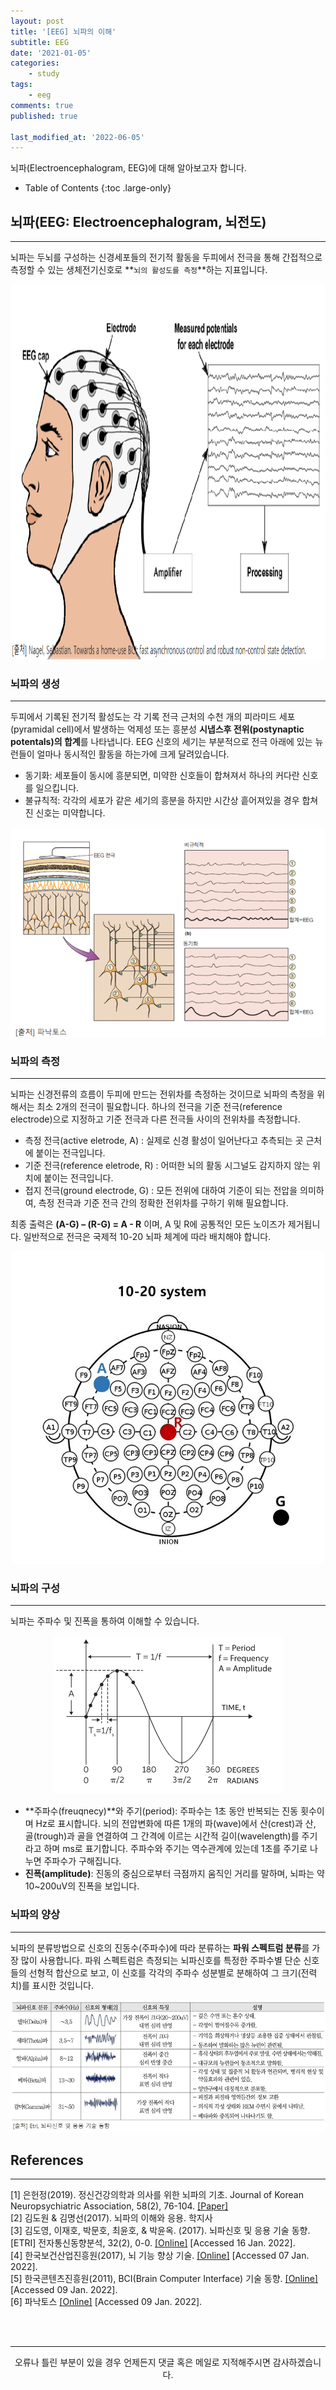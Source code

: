 ```yaml
---
layout: post
title: '[EEG] 뇌파의 이해'
subtitle: EEG
date: '2021-01-05'
categories:
    - study
tags:
    - eeg
comments: true
published: true

last_modified_at: '2022-06-05'
---
```


뇌파(Electroencephalogram, EEG)에 대해 알아보고자 합니다.

- Table of Contents
{:toc .large-only}

## 뇌파(EEG: Electroencephalogram, 뇌전도)

***

뇌파는 두뇌를 구성하는 신경세포들의 전기적 활동을 두피에서 전극을 통해 간접적으로 측정할 수 있는 생체전기신호로 **`뇌의 활성도를 측정`**하는 지표입니다.    

<center><img src="https://github.com/HayoonSong/Images-for-Github-Pages/blob/main/study/eeg/01_understanding_eeg/sketch_of_EEG.png?raw=true" alt="Sketch of EEG" width="600" height="600"></center>


### 뇌파의 생성

***

두피에서 기록된 전기적 활성도는 각 기록 전극 근처의 수천 개의 피라미드 세포(pyramidal cell)에서 발생하는 억제성 또는 흥분성 **시냅스후 전위(postynaptic potentals)의 합계**를 나타냅니다. EEG 신호의 세기는 부분적으로 전극 아래에 있는 뉴런들이 얼마나 동시적인 활동을 하는가에 크게 달려있습니다. 
*   동기화: 세포들이 동시에 흥분되면, 미약한 신호들이 합쳐져서 하나의 커다란 신호를 일으킵니다. 
*   불규칙적: 각각의 세포가 같은 세기의 흥분을 하지만 시간상 흩어져있을 경우 합쳐진 신호는 미약합니다.

<center><img src="https://github.com/HayoonSong/Images-for-Github-Pages/blob/main/study/eeg/01_understanding_eeg/synapse.png?raw=true" alt="synapse"></center>


### 뇌파의 측정

***

뇌파는 신경전류의 흐름이 두피에 만드는 전위차를 측정하는 것이므로 뇌파의 측정을 위해서는 최소 2개의 전극이 필요합니다. 하나의 전극을 기준 전극(reference electrode)으로 지정하고 기준 전극과 다른 전극들 사이의 전위차를 측정합니다.

*   측정 전극(active eletrode, A)
: 실제로 신경 활성이 일어난다고 추측되는 곳 근처에 붙이는 전극입니다.
*   기준 전극(reference eletrode, R)
: 어떠한 뇌의 활동 시그널도 감지하지 않는 위치에 붙이는 전극입니다.
*   접지 전극(ground electrode, G)
: 모든 전위에 대하여 기준이 되는 전압을 의미하여, 측정 전극과 기준 전극 간의 정확한 전위차를 구하기 위해 필요합니다.

최종 출력은 **(A-G) – (R-G) = A - R** 이며, A 및 R에 공통적인 모든 노이즈가 제거됩니다. 일반적으로 전극은 국제적 10-20 뇌파 체계에 따라 배치해야 합니다.

<center><img src="https://github.com/HayoonSong/Images-for-Github-Pages/blob/main/study/eeg/01_understanding_eeg/International_10-20_system.jpg?raw=true" alt="10-20 system" width="500" height="500"></center>


### 뇌파의 구성

***

뇌파는 주파수 및 진폭을 통하여 이해할 수 있습니다.

<center><img src="https://github.com/HayoonSong/Images-for-Github-Pages/blob/main/study/eeg/01_understanding_eeg/frequency_amplitude.PNG?raw=true" alt="frequency"></center>


*   **주파수(freuqnecy)**와 주기(period): 주파수는 1초 동안 반복되는 진동 횟수이며 Hz로 표시합니다. 뇌의 전압변화에 따른 1개의 파(wave)에서 산(crest)과 산, 골(trough)과 골을 연결하여 그 간격에 이르는 시간적 길이(wavelength)를 주기라고 하며 ms로 표기합니다. 주파수와 주기는 역수관계에 있는데 1초를 주기로 나누면 주파수가 구해집니다.
*   **진폭(amplitude)**: 진동의 중심으로부터 극점까지 움직인 거리를 말하며, 뇌파는 약  10~200uV의 진폭을 보입니다.


### 뇌파의 양상

***

뇌파의 분류방법으로 신호의 진동수(주파수)에 따라 분류하는 **파워 스펙트럼 분류**를 가장 많이 사용합니다. 파워 스펙트럼은 측정되는 뇌파신호를 특정한 주파수별 단순 신호들의 선형적 합산으로 보고, 이 신호를 각각의 주파수 성분별로 분해하여 그 크기(전력치)를 표시한 것입니다.

<center><img src="https://github.com/HayoonSong/Images-for-Github-Pages/blob/main/study/eeg/01_understanding_eeg/bandpower.jpg?raw=true" alt="bandpower"></center>


## References

***

[1] 은헌정(2019). 정신건강의학과 의사를 위한 뇌파의 기초. Journal of Korean Neuropsychiatric Association, 58(2), 76-104. [[Paper]](#https://jknpa.org/DOIx.php?id=10.4306/jknpa.2019.58.2.76)   
[2] 김도원 & 김명선(2017). 뇌파의 이해와 응용. 학지사   
[3] 김도영, 이재호, 박문호, 최윤호, & 박윤옥. (2017). 뇌파신호 및 응용 기술 동향. [ETRI] 전자통신동향분석, 32(2), 0-0. [[Online]](#https://www.koreascience.or.kr/article/JAKO201752055796148.pdf) [Accessed 16 Jan. 2022].   
[4] 한국보건산업진흥원(2017), 뇌 기능 향상 기술. [[Online]](#https://www.khidi.or.kr/board/view?pageNum=1&rowCnt=20&no1=790&linkId=218521&refMenuId=MENU01524&menuId=MENU01521&maxIndex=00002187499998&minIndex=00002093419998&schType=0&schText=&boardStyle=&categoryId=&continent=&country=) [Accessed 07 Jan. 2022].     
[5] 한국콘텐츠진흥원(2011), BCI(Brain Computer Interface) 기술 동향. [[Online]](#https://www.kocca.kr/cop/bbs/view/B0000144/1313379.do?statisMenuNo=200900) [Accessed 09 Jan. 2022].   
[6] 파낙토스 [[Online]](#https://www.panaxtos.com/m_page.php?ps_pname=pro_eeg) [Accessed 09 Jan. 2022].   

<br>
<br>

***

<center>오류나 틀린 부분이 있을 경우 언제든지 댓글 혹은 메일로 지적해주시면 감사하겠습니다.</center>